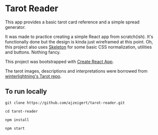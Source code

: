 # Tarot Reader

This app provides a basic tarot card reference and a simple spread generator.

It was made to practice creating a simple React app from scratch(ish). It's functionally done but the design is kinda just wireframed at this point. Oh, this project also uses [Skeleton](http://getskeleton.com/) for some basic CSS normalization, utilities and buttons. Nothing fancy.

This project was bootstrapped with [Create React App](https://github.com/facebookincubator/create-react-app).

The tarot images, descriptions and interpretations were borrowed from [winterlightning's Tarot repo](https://github.com/winterlightning/Tarot).

## To run locally

```
git clone https://github.com/ajzeigert/tarot-reader.git

cd tarot-reader

npm install

npm start
```

